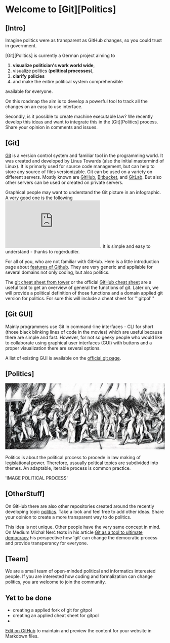 # Welcome to [Git][Politics]

## [Intro]

Imagine politics were as transparent as GitHub changes, so you could trust in government.

[Git][Politics] is currently a German project aiming to 

1. **visualize politician's work world wide**,
2. visualize politics (**political processes**),
3. **clarify policies**
4. and make the entire political system comprehensible 

available for everyone. 



On this roadmap the aim is to develop a powerful tool to track all the changes on an easy to use interface. 

Secondly, is it possible to create machine executable law? We recently develop this ideas and want to integrate this in the [Git][Politics] process. Share your opinion in comments and issues.

## [Git] 

[Git](https://github.com/git/git) is a version control system and familiar tool in the programming world. It was created and developed by Linus Towards (also the initial mastermind of Linux). It is primarly used for source code management, but can help to store any source of files versionizable. Git can be used on a variety on different servers. Mostly known are [GitHub](https://github.com), [Bitbucket](https://bitbucket.com), and [GitLab](https://gitlab.com). But also other servers can be used or created on private servers.

Graphical people may want to understand the Git picture in an infographic. A very good one is the following ![Git Guide](https://github.com/rogerdudler/git-guide/blob/gh-pages/files/git_cheat_sheet.pdf). It is simple and easy to understand - thanks to rogerdudler.

For all of you, who are not familiar with GitHub. Here is a little introduction page about [features of Github](https://github.com/features). They are very generic and appliable for several domains not only coding, but also politics. 

The [git cheat sheet from tower](https://www.git-tower.com/blog/git-cheat-sheet) or the official [GitHub cheat sheet](https://github.github.com/training-kit/) are a useful tool to get an overview of general the functions of git. Later on, we will provide a political definition of those functions and a domain applied git version for politics. For sure this will include a cheat sheet for '''gitpol'''

## [Git GUI]

Mainly programmers use Git in command-line interfaces - CLI for short (those black blinking lines of code in the movies) which are useful because there are simple and fast. However, for not so geeky people who would like to collaborate using graphical user interfaces (GUI) with buttons and a proper visualization there are several options. 

A list of existing GUI is available on the [official git page](https://git-scm.com/downloads/guis).

## [Politics]

![Politics](Politics.jpeg)

Politics is about the political process to procede in law making of legislational power. Therefore, ussually poltical topics are subdivided into themes. An adaptable, iterable process is common practice. 

'IMAGE POLITICAL PROCESS'



## [OtherStuff]

On GitHub there are also other repositories created around the recently developing topic [politics](https://github.com/topics/politics). Take a look and feel free to add other ideas. Share your opinion to create a more transparent way to do politics. 

This idea is not unique. Other people have the very same concept in mind. On Medium Michał Nerć texts in his article [Git as a tool to ultimate democracy](https://medium.com/@derodu/git-as-a-tool-to-ultimate-democracy-26c0af319dce) his perspective how 'git' can change the democratic process and provide transperancy for everyone. 

## [Team]

We are a small team of open-minded political and informatics interested people. 
If you are interested how coding and formalization can change politics, you are welcome to join the community.


## Yet to be done

- creating a applied fork of git for gitpol
- creating an applied cheat sheet for gitpol
- 

[Edit on GitHub](https://github.com/sebastianwindeck/GitPolitics/master/docs/README.md) to maintain and preview the content for your website in Markdown files.


